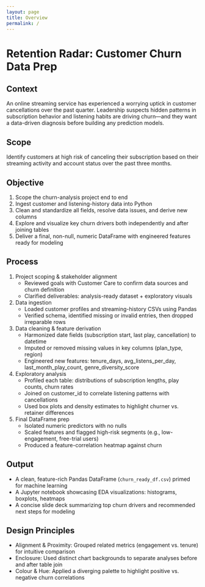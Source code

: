 ```yaml
---
layout: page
title: Overview
permalink: /
---
```


# Retention Radar: Customer Churn Data Prep

## Context  
An online streaming service has experienced a worrying uptick in customer cancellations over the past quarter. Leadership suspects hidden patterns in subscription behavior and listening habits are driving churn—and they want a data-driven diagnosis before building any prediction models.

## Scope  
Identify customers at high risk of canceling their subscription based on their streaming activity and account status over the past three months.

## Objective  
1. Scope the churn-analysis project end to end  
2. Ingest customer and listening-history data into Python  
3. Clean and standardize all fields, resolve data issues, and derive new columns  
4. Explore and visualize key churn drivers both independently and after joining tables  
5. Deliver a final, non-null, numeric DataFrame with engineered features ready for modeling

## Process  
1. Project scoping & stakeholder alignment  
   - Reviewed goals with Customer Care to confirm data sources and churn definition  
   - Clarified deliverables: analysis-ready dataset + exploratory visuals  
2. Data ingestion  
   - Loaded customer profiles and streaming-history CSVs using Pandas  
   - Verified schema, identified missing or invalid entries, then dropped irreparable rows  
3. Data cleaning & feature derivation  
   - Harmonized date fields (subscription start, last play, cancellation) to datetime  
   - Imputed or removed missing values in key columns (plan_type, region)  
   - Engineered new features: tenure_days, avg_listens_per_day, last_month_play_count, genre_diversity_score  
4. Exploratory analysis  
   - Profiled each table: distributions of subscription lengths, play counts, churn rates  
   - Joined on customer_id to correlate listening patterns with cancellations  
   - Used box plots and density estimates to highlight churner vs. retainer differences  
5. Final DataFrame prep  
   - Isolated numeric predictors with no nulls  
   - Scaled features and flagged high-risk segments (e.g., low-engagement, free-trial users)  
   - Produced a feature-correlation heatmap against churn

## Output  
- A clean, feature-rich Pandas DataFrame (`churn_ready_df.csv`) primed for machine learning  
- A Jupyter notebook showcasing EDA visualizations: histograms, boxplots, heatmaps  
- A concise slide deck summarizing top churn drivers and recommended next steps for modeling

## Design Principles  
- Alignment & Proximity: Grouped related metrics (engagement vs. tenure) for intuitive comparison  
- Enclosure: Used distinct chart backgrounds to separate analyses before and after table join  
- Colour & Hue: Applied a diverging palette to highlight positive vs. negative churn correlations